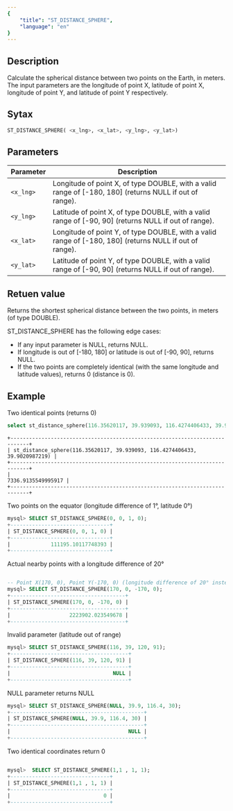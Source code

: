 ```yaml
---
{
    "title": "ST_DISTANCE_SPHERE",
    "language": "en"
}
---
```


<!-- 
Licensed to the Apache Software Foundation (ASF) under one
or more contributor license agreements.  See the NOTICE file
distributed with this work for additional information
regarding copyright ownership.  The ASF licenses this file
to you under the Apache License, Version 2.0 (the
"License"); you may not use this file except in compliance
with the License.  You may obtain a copy of the License at

  http://www.apache.org/licenses/LICENSE-2.0

Unless required by applicable law or agreed to in writing,
software distributed under the License is distributed on an
"AS IS" BASIS, WITHOUT WARRANTIES OR CONDITIONS OF ANY
KIND, either express or implied.  See the License for the
specific language governing permissions and limitations
under the License.
-->

## Description

Calculate the spherical distance between two points on the Earth, in meters. The input parameters are the longitude of point X, latitude of point X, longitude of point Y, and latitude of point Y respectively.

## Sytax

```sql
ST_DISTANCE_SPHERE( <x_lng>, <x_lat>, <y_lng>, <y_lat>)
```

## Parameters

| Parameter | Description |
| -- | -- |
| `<x_lng>` | Longitude of point X, of type DOUBLE, with a valid range of [-180, 180] (returns NULL if out of range).|
| `<y_lng>` | Latitude of point X, of type DOUBLE, with a valid range of [-90, 90] (returns NULL if out of range). |
| `<x_lat>` | Longitude of point Y, of type DOUBLE, with a valid range of [-180, 180] (returns NULL if out of range). |
| `<y_lat>` | Latitude of point Y, of type DOUBLE, with a valid range of [-90, 90] (returns NULL if out of range). |

## Retuen value

Returns the shortest spherical distance between the two points, in meters (of type DOUBLE).

ST_DISTANCE_SPHERE has the following edge cases:

- If any input parameter is NULL, returns NULL.
- If longitude is out of [-180, 180] or latitude is out of [-90, 90], returns NULL.
- If the two points are completely identical (with the same longitude and latitude values), returns 0 (distance is 0).
## Example

Two identical points (returns 0)

```sql
select st_distance_sphere(116.35620117, 39.939093, 116.4274406433, 39.9020987219);
```

```text
+----------------------------------------------------------------------------+
| st_distance_sphere(116.35620117, 39.939093, 116.4274406433, 39.9020987219) |
+----------------------------------------------------------------------------+
|                                                         7336.9135549995917 |
+----------------------------------------------------------------------------+
```

Two points on the equator (longitude difference of 1°, latitude 0°)

```sql
mysql> SELECT ST_DISTANCE_SPHERE(0, 0, 1, 0);
+--------------------------------+
| ST_DISTANCE_SPHERE(0, 0, 1, 0) |
+--------------------------------+
|             111195.10117748393 |
+--------------------------------+
```

Actual nearby points with a longitude difference of 20°

```sql

-- Point X(170, 0), Point Y(-170, 0) (longitude difference of 20° instead of 340°, taking the shortest path)
mysql> SELECT ST_DISTANCE_SPHERE(170, 0, -170, 0);
+-------------------------------------+
| ST_DISTANCE_SPHERE(170, 0, -170, 0) |
+-------------------------------------+
|                   2223902.023549678 |
+-------------------------------------+
```

Invalid parameter (latitude out of range)

```sql
mysql> SELECT ST_DISTANCE_SPHERE(116, 39, 120, 91);
+--------------------------------------+
| ST_DISTANCE_SPHERE(116, 39, 120, 91) |
+--------------------------------------+
|                                 NULL |
+--------------------------------------+
```

NULL parameter returns NULL

```sql
mysql> SELECT ST_DISTANCE_SPHERE(NULL, 39.9, 116.4, 30);
+-------------------------------------------+
| ST_DISTANCE_SPHERE(NULL, 39.9, 116.4, 30) |
+-------------------------------------------+
|                                      NULL |
+-------------------------------------------+
```

Two identical coordinates return 0

```sql

mysql>  SELECT ST_DISTANCE_SPHERE(1,1 , 1, 1);
+--------------------------------+
| ST_DISTANCE_SPHERE(1,1 , 1, 1) |
+--------------------------------+
|                              0 |
+--------------------------------+
```